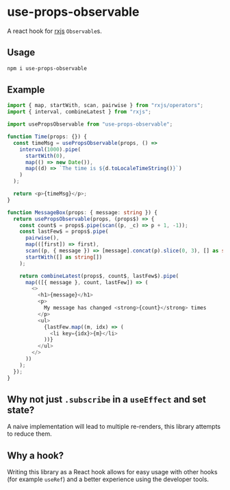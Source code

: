 # use-props-observable

A react hook for [rxjs](https://github.com/ReactiveX/RxJS) `Observable`s.

## Usage

```bash
npm i use-props-observable
```

## Example

```typescript
import { map, startWith, scan, pairwise } from "rxjs/operators";
import { interval, combineLatest } from "rxjs";

import usePropsObservable from "use-props-observable";

function Time(props: {}) {
  const timeMsg = usePropsObservable(props, () =>
    interval(1000).pipe(
      startWith(0),
      map(() => new Date()),
      map((d) => `The time is ${d.toLocaleTimeString()}`)
    )
  );

  return <p>{timeMsg}</p>;
}

function MessageBox(props: { message: string }) {
  return usePropsObservable(props, (props$) => {
    const count$ = props$.pipe(scan((p, _c) => p + 1, -1));
    const lastFew$ = props$.pipe(
      pairwise(),
      map(([first]) => first),
      scan((p, { message }) => [message].concat(p).slice(0, 3), [] as string[]),
      startWith([] as string[])
    );

    return combineLatest(props$, count$, lastFew$).pipe(
      map(([{ message }, count, lastFew]) => (
        <>
          <h1>{message}</h1>
          <p>
            My message has changed <strong>{count}</strong> times
          </p>
          <ul>
            {lastFew.map((m, idx) => (
              <li key={idx}>{m}</li>
            ))}
          </ul>
        </>
      ))
    );
  });
}
```

## Why not just `.subscribe` in a `useEffect` and set state?

A naive implementation will lead to multiple re-renders, this library attempts to reduce them.

## Why a hook?

Writing this library as a React hook allows for easy usage with other hooks (for example `useRef`) and a better experience using the developer tools.
